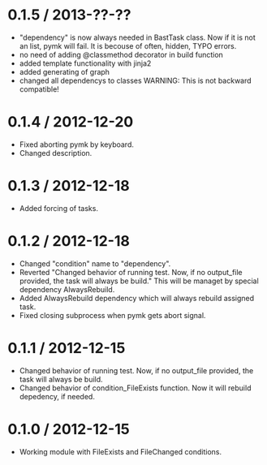 0.1.5 / 2013-??-??
==================

  * "dependency" is now always needed in BastTask class. Now if it is not an list,
    pymk will fail. It is becouse of often,  hidden, TYPO errors.
  * no need of adding @classmethod decorator in build function
  * added template functionality with jinja2
  * added generating of graph
  * changed all dependencys to classes
    WARNING: This is not backward compatible!

0.1.4 / 2012-12-20
==================

  * Fixed aborting pymk by keyboard.
  * Changed description.

0.1.3 / 2012-12-18
==================

  * Added forcing of tasks.

0.1.2 / 2012-12-18
==================

  * Changed "condition" name to "dependency".
  * Reverted "Changed behavior of running test. Now, if no output_file provided, the task
    will always be build." This will be managet by special dependency AlwaysRebuild.
  * Added AlwaysRebuild dependency which will always rebuild assigned task.
  * Fixed closing subprocess when pymk gets abort signal.

0.1.1 / 2012-12-15
==================

  * Changed behavior of running test. Now, if no output_file provided, the task
    will always be build.
  * Changed behavior of condition_FileExists function. Now it will rebuild depedency,
    if needed.

0.1.0 / 2012-12-15
==================

  * Working module with FileExists and FileChanged conditions.
